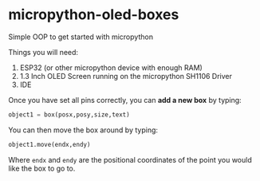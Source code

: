 # micropython-oled-boxes
Simple OOP to get started with micropython

Things you will need:
1. ESP32 (or other micropython device with enough RAM)
1. 1.3 Inch OLED Screen running on the micropython SH1106 Driver
1. IDE

Once you have set all pins correctly, you can **add a new box** by typing:
```python
object1 = box(posx,posy,size,text)
```
You can then move the box around by typing:
```python
object1.move(endx,endy)
```
Where `endx` and `endy` are the positional coordinates of the point you would like the box to go to.
